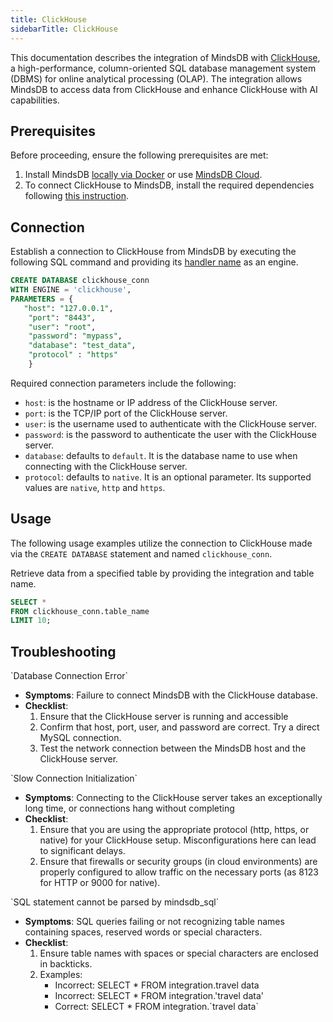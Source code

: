 ```yaml
---
title: ClickHouse
sidebarTitle: ClickHouse
---
```


This documentation describes the integration of MindsDB with [ClickHouse](https://clickhouse.com/docs/en/intro), a high-performance, column-oriented SQL database management system (DBMS) for online analytical processing (OLAP).
The integration allows MindsDB to access data from ClickHouse and enhance ClickHouse with AI capabilities.

## Prerequisites

Before proceeding, ensure the following prerequisites are met:

1. Install MindsDB [locally via Docker](https://docs.mindsdb.com/setup/self-hosted/docker) or use [MindsDB Cloud](https://cloud.mindsdb.com/).
2. To connect ClickHouse to MindsDB, install the required dependencies following [this instruction](/setup/self-hosted/docker#install-dependencies).

## Connection

Establish a connection to ClickHouse from MindsDB by executing the following SQL command and providing its [handler name](https://github.com/mindsdb/mindsdb/tree/main/mindsdb/integrations/handlers/clickhouse_handler) as an engine.

```sql
CREATE DATABASE clickhouse_conn
WITH ENGINE = 'clickhouse', 
PARAMETERS = {
   "host": "127.0.0.1",
    "port": "8443",
    "user": "root",
    "password": "mypass",
    "database": "test_data",
    "protocol" : "https" 
    }
```

Required connection parameters include the following:

* `host`: is the hostname or IP address of the ClickHouse server.
* `port`: is the TCP/IP port of the ClickHouse server.
* `user`: is the username used to authenticate with the ClickHouse server.
* `password`: is the password to authenticate the user with the ClickHouse server.
* `database`: defaults to `default`. It is the database name to use when connecting with the ClickHouse server.
* `protocol`: defaults to `native`. It is an optional parameter. Its supported values are `native`, `http` and `https`.

## Usage

The following usage examples utilize the connection to ClickHouse made via the `CREATE DATABASE` statement and named `clickhouse_conn`.

Retrieve data from a specified table by providing the integration and table name.

```sql
SELECT *
FROM clickhouse_conn.table_name
LIMIT 10;
```

## Troubleshooting

<Warning>
`Database Connection Error`

* **Symptoms**: Failure to connect MindsDB with the ClickHouse database.
* **Checklist**:
    1. Ensure that the ClickHouse server is running and accessible
    2. Confirm that host, port, user, and password are correct. Try a direct MySQL connection.
    3. Test the network connection between the MindsDB host and the ClickHouse server.
</Warning>

<Warning>
`Slow Connection Initialization`

* **Symptoms**: Connecting to the ClickHouse server takes an exceptionally long time, or connections hang without completing
* **Checklist**:
    1. Ensure that you are using the appropriate protocol (http, https, or native) for your ClickHouse setup. Misconfigurations here can lead to significant delays.
    2. Ensure that firewalls or security groups (in cloud environments) are properly configured to allow traffic on the necessary ports (as 8123 for HTTP or 9000 for native).
</Warning>

<Warning>
`SQL statement cannot be parsed by mindsdb_sql`

* **Symptoms**: SQL queries failing or not recognizing table names containing spaces, reserved words or special characters.
* **Checklist**:
    1. Ensure table names with spaces or special characters are enclosed in backticks.
    2. Examples:
        * Incorrect: SELECT * FROM integration.travel data
        * Incorrect: SELECT * FROM integration.'travel data'
        * Correct: SELECT * FROM integration.\`travel data\`
</Warning>
